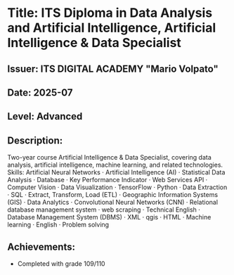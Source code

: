 # Title: ITS Diploma in Data Analysis and Artificial Intelligence, Artificial Intelligence & Data Specialist
## Issuer: ITS DIGITAL ACADEMY "Mario Volpato"
## Date: 2025-07
## Level: Advanced
## Description:
Two-year course Artificial Intelligence & Data Specialist, covering data analysis, artificial intelligence, machine learning, and related technologies. Skills: Artificial Neural Networks · Artificial Intelligence (AI) · Statistical Data Analysis · Database · Key Performance Indicator · Web Services API · Computer Vision · Data Visualization · TensorFlow · Python · Data Extraction · SQL · Extract, Transform, Load (ETL) · Geographic Information Systems (GIS) · Data Analytics · Convolutional Neural Networks (CNN) · Relational database management system · web scraping · Technical English · Database Management System (DBMS) · XML · qgis · HTML · Machine learning · English · Problem solving
## Achievements:
- Completed with grade 109/110
